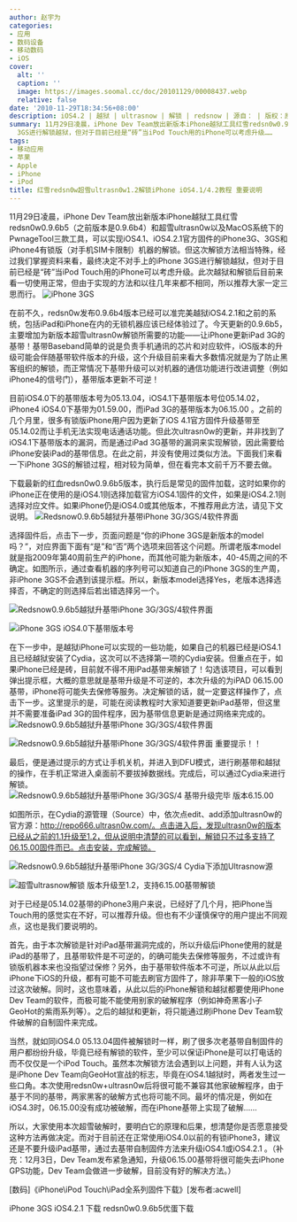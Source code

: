 ```yaml
---
author: 赵宇为
categories:
- 应用
- 数码设备
- 移动数码
- iOS
cover:
  alt: ''
  caption: ''
  image: https://images.soomal.cc/doc/20101129/00008437.webp
  relative: false
date: '2010-11-29T18:34:56+08:00'
description: iOS4.2 | 越狱 | ultrasnow | 解锁 | redsnow | 源自： | 版权：原创 |  平均/总评分：09.20/138
summary: 11月29日凌晨，iPhone Dev Team放出新版本iPhone越狱工具红雪redsn0w0.9.6b5（之前版本是0.9.6b4）和超雪ultrasn0w以及MacOS系统下的PwnageTool三款工具，可以实现iOS4.1、iOS4.2.1官方固件的iPhone3G、3GS和iPhone4有锁版（对手机SIM卡限制）机器的解锁。但这次解锁方法相当特殊，经过我们掌握资料来看，最终决定不对手上的iPhone
  3GS进行解锁越狱，但对于目前已经是“砖”当iPod Touch用的iPhone可以考虑升级……
tags:
- 移动应用
- 苹果
- Apple
- iPhone
- iPod
title: 红雪redsn0w超雪ultrasn0w1.2解锁iPhone iOS4.1/4.2教程 重要说明
---
```


11月29日凌晨，iPhone Dev Team放出新版本iPhone越狱工具红雪redsn0w0.9.6b5（之前版本是0.9.6b4）和超雪ultrasn0w以及MacOS系统下的PwnageTool三款工具，可以实现iOS4.1、iOS4.2.1官方固件的iPhone3G、3GS和iPhone4有锁版（对手机SIM卡限制）机器的解锁。但这次解锁方法相当特殊，经过我们掌握资料来看，最终决定不对手上的iPhone 3GS进行解锁越狱，但对于目前已经是“砖”当iPod Touch用的iPhone可以考虑升级。此次越狱和解锁后目前来看一切使用正常，但由于实现的方法和以往几年来都不相同，所以推荐大家一定三思而行。
![iPhone 3GS](https://images.soomal.cc/doc/20100119/00003780.webp)




在前不久，redsn0w发布0.9.6b4版本已经可以准完美越狱iOS4.2.1和之前的系统，包括iPad和iPhone在内的无锁机器应该已经体验过了。今天更新的0.9.6b5，主要增加为新版本超雪ultrasn0w解锁所需要的功能――让iPhone更新iPad 3G的基带！基带Baseband简单的说是负责手机通讯的芯片和对应软件，iOS版本的升级可能会伴随基带软件版本的升级，这个升级目前来看大多数情况就是为了防止黑客组织的解锁，而正常情况下基带升级可以对机器的通信功能进行改进调整（例如iPhone4的信号门），基带版本更新不可逆！

目前iOS4.0下的基带版本号为05.13.04，iOS4.1下基带版本号位05.14.02，iPhone4 iOS4.0下基带为01.59.00，而iPad 3G的基带版本为06.15.00 。之前的几个月里，很多有锁版iPhone用户因为更新了iOS 4.1官方固件升级基带至05.14.02而让手机无法实现电话通话功能。但此次ultrasn0w的更新，并非找到了iOS4.1下基带版本的漏洞，而是通过iPad 3G基带的漏洞来实现解锁，因此需要给iPhone安装iPad的基带信息。在此之前，并没有使用过类似方法。下面我们来看一下iPhone 3GS的解锁过程，相对较为简单，但在看完本文前千万不要去做。

下载最新的红血redsn0w0.9.6b5版本，执行后是常见的固件加载，这时如果你的iPhone正在使用的是iOS4.1则选择加载官方iOS4.1固件的文件，如果是iOS4.2.1则选择对应文件。如果iPhone仍是iOS4.0或其他版本，不推荐用此方法，请见下文说明。
![Redsnow0.9.6b5越狱升基带iPhone 3G/3GS/4软件界面](https://images.soomal.cc/doc/20101129/00008429.webp)




选择固件后，点击下一步，页面问题是“你的iPhone 3GS是新版本的model吗？”，对应界面下面有“是”和“否”两个选项来回答这个问题。所谓老版本model就是指2009年第40周前生产的iPhone，而其他可能为新版本，40-45周之间的不确定。如图所示，通过查看机器的序列号可以知道自己的iPhone 3GS的生产周，非iPhone 3GS不会遇到该提示框。所以，新版本model选择Yes，老版本选择选择否，不确定的则选择后若出错选择另一个。

![Redsnow0.9.6b5越狱升基带iPhone 3G/3GS/4软件界面](https://images.soomal.cc/doc/20101129/00008430.webp)




![iPhone 3GS iOS4.0下基带版本号](https://images.soomal.cc/doc/20101129/00008434.webp)




在下一步中，是越狱iPhone可以实现的一些功能，如果自己的机器已经是iOS4.1且已经越狱安装了Cydia，这次可以不选择第一项的Cydia安装。但重点在于，如果iPhone已经是砖，目前就不得不用iPad基带来解锁了！勾选该项目，可以看到弹出提示框，大概的意思就是基带升级是不可逆的，本次升级的为iPAD 06.15.00基带，iPhone将可能失去保修等服务。决定解锁的话，就一定要这样操作了，点击下一步。这里提示的是，可能在阅读教程时大家知道要更新iPad基带，但这里并不需要准备iPad 3G的固件程序，因为基带信息更新是通过网络来完成的。
![Redsnow0.9.6b5越狱升基带iPhone 3G/3GS/4软件界面](https://images.soomal.cc/doc/20101129/00008431.webp)




![Redsnow0.9.6b5越狱升基带iPhone 3G/3GS/4软件界面 重要提示！！](https://images.soomal.cc/doc/20101129/00008432.webp)




最后，便是通过提示的方式让手机关机，并进入到DFU模式，进行刷基带和越狱的操作，在手机正常进入桌面前不要拔掉数据线。完成后，可以通过Cydia来进行解锁。
![Redsnow0.9.6b5越狱升基带iPhone 3G/3GS/4 基带升级完毕 版本6.15.00](https://images.soomal.cc/doc/20101129/00008433.webp)




如图所示，在Cydia的源管理（Source）中，依次点edit、add添加ultrasn0w的官方源：http://repo666.ultrasn0w.com/。点击进入后，发现ultrasn0w的版本已经从之前的1.1升级至1.2，但从说明中清楚的可以看到，解锁只不过多支持了06.15.00固件而已。点击安装，完成解锁。

![Redsnow0.9.6b5越狱升基带iPhone 3G/3GS/4 Cydia下添加Ultrasnow源](https://images.soomal.cc/doc/20101129/00008435.webp)




![超雪ultrasnow解锁 版本升级至1.2，支持6.15.00基带解锁](https://images.soomal.cc/doc/20101129/00008436.webp)




对于已经是05.14.02基带的iPhone3用户来说，已经好了几个月，把iPhone当Touch用的感觉实在不好，可以推荐升级。但也有不少谨慎保守的用户提出不同观点，这也是我们要说明的。

首先，由于本次解锁是针对iPad基带漏洞完成的，所以升级后iPhone使用的就是iPad的基带了，且基带软件是不可逆的，的确可能失去保修等服务，不过或许有锁版机器本来也没指望过保修？另外，由于基带软件版本不可逆，所以从此以后iPhone下iOS的升级，都有可能不可能去刷官方固件了，除非苹果下一般的iOS放过这次破解。同时，这也意味着，从此以后的iPhone解锁和越狱都要使用iPhone Dev Team的软件，而极可能不能使用别家的破解程序（例如神奇黑客小子GeoHot的紫雨系列等）。之后的越狱和更新，将只能通过刷iPhone Dev Team软件破解的自制固件来完成。

当然，就如同iOS4.0 05.13.04固件被解锁时一样，刷了很多次老基带自制固件的用户都纷纷升级，毕竟已经有解锁的软件，至少可以保证iPhone是可以打电话的而不仅仅是一个iPod Touch。虽然本次解锁方法会遇到以上问题，并有人认为这是iPhone Dev Team向GeoHot宣战的标志，毕竟在iOS4.1越狱时，两者发生过一些口角。本次使用redsn0w+ultrasn0w后将很可能不兼容其他家破解程序，由于基于不同的基带，两家黑客的破解方式也将可能不同。最坏的情况是，例如在iOS4.3时，06.15.00没有成功被破解，而在iPhone基带上实现了破解……

所以，大家使用本次超雪破解时，要明白它的原理和后果，想清楚你是否愿意接受这种方法再做决定。而对于目前还在正常使用iOS4.0以前的有锁iPhone3，建议还是不要升级iPad基带，通过去基带自制固件方法来升级iOS4.1或iOS4.2.1 。（补充：12月3日，Dev Team发布紧急通知，升级06.15.00基带将很可能失去iPhone GPS功能，Dev Team会做进一步破解，目前没有好的解决方法。）

[数码]《iPhone\iPod Touch\iPad全系列固件下载》[发布者:acwell]

iPhone 3GS iOS4.2.1 下载
redsn0w0.9.6b5优蛋下载